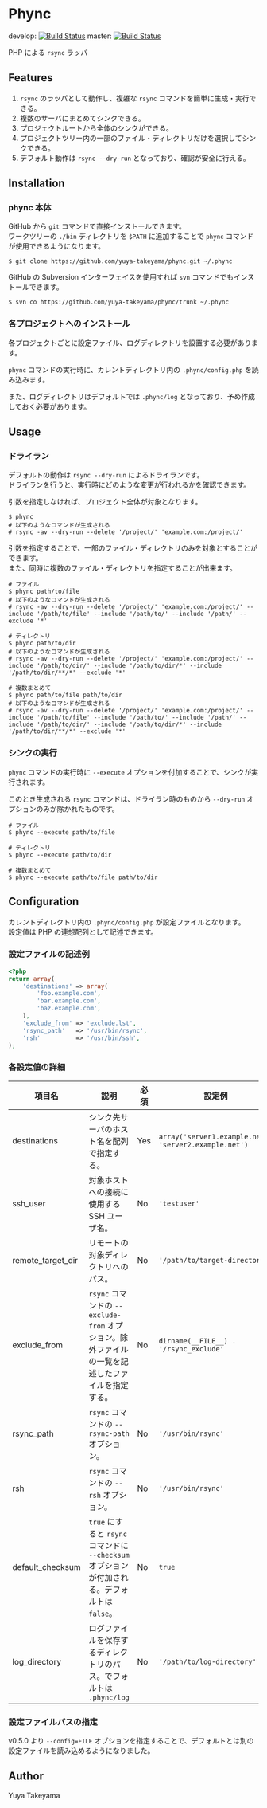 Phync
=====

develop: [![Build Status](https://travis-ci.org/yuya-takeyama/phync.png?branch=develop)](https://travis-ci.org/yuya-takeyama/phync)
master: [![Build Status](https://travis-ci.org/yuya-takeyama/phync.png?branch=master)](https://travis-ci.org/yuya-takeyama/phync)

PHP による `rsync` ラッパ

Features
--------

1. `rsync` のラッパとして動作し、複雑な `rsync` コマンドを簡単に生成・実行できる。
2. 複数のサーバにまとめてシンクできる。
3. プロジェクトルートから全体のシンクができる。
4. プロジェクトツリー内の一部のファイル・ディレクトリだけを選択してシンクできる。
5. デフォルト動作は `rsync --dry-run` となっており、確認が安全に行える。

Installation
------------

### phync 本体

GitHub から `git` コマンドで直接インストールできます。  
ワークツリーの `./bin` ディレクトリを `$PATH` に追加することで `phync` コマンドが使用できるようになります。

```
$ git clone https://github.com/yuya-takeyama/phync.git ~/.phync
```

GitHub の Subversion インターフェイスを使用すれば `svn` コマンドでもインストールできます。

```
$ svn co https://github.com/yuya-takeyama/phync/trunk ~/.phync
```

### 各プロジェクトへのインストール

各プロジェクトごとに設定ファイル、ログディレクトリを設置する必要があります。

`phync` コマンドの実行時に、カレントディレクトリ内の `.phync/config.php` を読み込みます。

また、ログディレクトリはデフォルトでは `.phync/log` となっており、予め作成しておく必要があります。

Usage
-----

### ドライラン

デフォルトの動作は `rsync --dry-run` によるドライランです。  
ドライランを行うと、実行時にどのような変更が行われるかを確認できます。  

引数を指定しなければ、プロジェクト全体が対象となります。

```
$ phync
# 以下のようなコマンドが生成される
# rsync -av --dry-run --delete '/project/' 'example.com:/project/'
```

引数を指定することで、一部のファイル・ディレクトリのみを対象とすることができます。  
また、同時に複数のファイル・ディレクトリを指定することが出来ます。

```
# ファイル
$ phync path/to/file
# 以下のようなコマンドが生成される
# rsync -av --dry-run --delete '/project/' 'example.com:/project/' --include '/path/to/file' --include '/path/to/' --include '/path/' --exclude '*'

# ディレクトリ
$ phync path/to/dir
# 以下のようなコマンドが生成される
# rsync -av --dry-run --delete '/project/' 'example.com:/project/' --include '/path/to/dir/' --include '/path/to/dir/*' --include '/path/to/dir/**/*' --exclude '*'

# 複数まとめて
$ phync path/to/file path/to/dir
# 以下のようなコマンドが生成される
# rsync -av --dry-run --delete '/project/' 'example.com:/project/' --include '/path/to/file' --include '/path/to/' --include '/path/' --include '/path/to/dir/' --include '/path/to/dir/*' --include '/path/to/dir/**/*' --exclude '*'
```

### シンクの実行

`phync` コマンドの実行時に `--execute` オプションを付加することで、シンクが実行されます。

このとき生成される `rsync` コマンドは、ドライラン時のものから `--dry-run` オプションのみが除かれたものです。

```
# ファイル
$ phync --execute path/to/file

# ディレクトリ
$ phync --execute path/to/dir

# 複数まとめて
$ phync --execute path/to/file path/to/dir
```

Configuration
-------------

カレントディレクトリ内の `.phync/config.php` が設定ファイルとなります。  
設定値は PHP の連想配列として記述できます。

### 設定ファイルの記述例

```php
<?php
return array(
    'destinations' => array(
        'foo.example.com',
        'bar.example.com',
        'baz.example.com',
    ),
    'exclude_from' => 'exclude.lst',
    'rsync_path'   => '/usr/bin/rsync',
    'rsh'          => '/usr/bin/ssh',
);
```

### 各設定値の詳細

項目名             |説明                                                                                            |必須|設定例                                               |
-------------------|------------------------------------------------------------------------------------------------|----|-----------------------------------------------------|
destinations       |シンク先サーバのホスト名を配列で指定する。                                                      |Yes |`array('server1.example.net', 'server2.example.net')`|
ssh\_user          |対象ホストへの接続に使用する SSH ユーザ名。                                                     |No  |`'testuser'`                                         |
remote\_target\_dir|リモートの対象ディレクトリへのパス。                                                            |No  |`'/path/to/target-directory'`                        |
exclude\_from      |`rsync` コマンドの `--exclude-from` オプション。除外ファイルの一覧を記述したファイルを指定する。|No  |`dirname(__FILE__) . '/rsync_exclude'`               |
rsync\_path        |`rsync` コマンドの `--rsync-path` オプション。                                                  |No  |`'/usr/bin/rsync'`                                   |
rsh                |`rsync` コマンドの `--rsh` オプション。                                                         |No  |`'/usr/bin/rsync'`                                   |
default\_checksum  |`true` にすると `rsync` コマンドに `--checksum` オプションが付加される。デフォルトは `false`。  |No  |`true`                                               |
log\_directory     |ログファイルを保存するディレクトリのパス。でフォルトは `.phync/log`                             |No  |`'/path/to/log-directory'`                           |

### 設定ファイルパスの指定

v0.5.0 より `--config=FILE` オプションを指定することで、デフォルトとは別の設定ファイルを読み込めるようになりました。

Author
------

Yuya Takeyama

